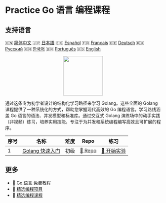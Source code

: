 # Practice Go 语言 编程课程

## 支持语言

🇨🇳 [简体中文](README_zh.md) 🇯🇵 [日本語](README_ja.md) 🇪🇸 [Español](README_es.md) 🇫🇷 [Français](README_fr.md) 🇩🇪 [Deutsch](README_de.md) 🇷🇺 [Русский](README_ru.md) 🇰🇷 [한국어](README_ko.md) 🇧🇷 [Português](README_pt.md) 🇺🇸 [English](README.md) 

<div align="center">
<img width="128px" src="https://file.labex.io/path/YgASYacMNI6I.png">
</div>

通过这条专为初学者设计的结构化学习路径来学习 Golang。这些全面的 Golang 课程提供了一种系统化的方式，帮助您掌握现代高效的 Go 编程语言。学习路线涵盖 Go 语言的语法、并发模型和标准库。通过交互式 Golang 演练场中的动手实践（非视频）练习，培养实用技能，专注于为并发和系统编程编写高效且可扩展的程序。

|   序号 | 名称                                                               | 难度   | Repo                                                         | 练习                                                           |
|--------|--------------------------------------------------------------------|--------|--------------------------------------------------------------|----------------------------------------------------------------|
|      1 | [Golang 快速入门](https://labex.io/zh/courses/quick-start-with-go) | 初级   | [🔗 Repo](https://github.com/labex-labs/quick-start-with-go) | [🚀 开始实验](https://labex.io/zh/courses/quick-start-with-go) |

## 更多

- 🔗 [Go 语言 免费教程](https://github.com/labex-labs/go-free-tutorials)
- 🔗 [精选编程项目](https://github.com/labex-labs/awesome-programming-projects)
- 🔗 [精选编程课程](https://github.com/labex-labs/awesome-programming-courses)

